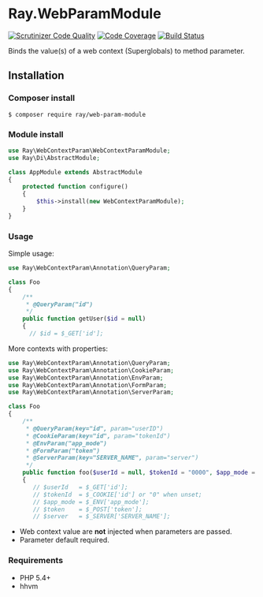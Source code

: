 # Ray.WebParamModule

[![Scrutinizer Code Quality](https://scrutinizer-ci.com/g/Ray-Di/Ray.WebContextParam/badges/quality-score.png?b=develop)](https://scrutinizer-ci.com/g/Ray-Di/Ray.WebContextParam/?branch=develop)
[![Code Coverage](https://scrutinizer-ci.com/g/Ray-Di/Ray.WebContextParam/badges/coverage.png?b=develop)](https://scrutinizer-ci.com/g/Ray-Di/Ray.WebContextParam/?branch=develop)
[![Build Status](https://travis-ci.org/Ray-Di/Ray.WebParamModule.svg?branch=develop)](https://travis-ci.org/Ray-Di/Ray.WebParamModule)

Binds the value(s) of a web context (Superglobals) to method parameter.

## Installation

### Composer install

    $ composer require ray/web-param-module
 
### Module install

```php
use Ray\WebContextParam\WebContextParamModule;
use Ray\Di\AbstractModule;

class AppModule extends AbstractModule
{
    protected function configure()
    {
        $this->install(new WebContextParamModule);
    }
}
```
### Usage

Simple usage:

```php
use Ray\WebContextParam\Annotation\QueryParam;

class Foo
{
    /**
     * @QueryParam("id")
     */
    public function getUser($id = null)
    {
      // $id = $_GET['id'];
```

More contexts with properties:

```php
use Ray\WebContextParam\Annotation\QueryParam;
use Ray\WebContextParam\Annotation\CookieParam;
use Ray\WebContextParam\Annotation\EnvParam;
use Ray\WebContextParam\Annotation\FormParam;
use Ray\WebContextParam\Annotation\ServerParam;

class Foo
{
    /**
     * @QueryParam(key="id", param="userID")
     * @CookieParam(key="id", param="tokenId")
     * @EnvParam("app_mode")
     * @FormParam("token")
     * @ServerParam(key="SERVER_NAME", param="server")
     */
    public function foo($userId = null, $tokenId = "0000", $app_mode = null, $token = null, $server = null)
    {
       // $userId   = $_GET['id'];
       // $tokenId  = $_COOKIE['id'] or "0" when unset;
       // $app_mode = $_ENV['app_mode'];
       // $token    = $_POST['token'];
       // $server   = $_SERVER['SERVER_NAME'];
```

 * Web context value are **not** injected when parameters are passed.
 * Parameter default required.
 
### Requirements

 * PHP 5.4+
 * hhvm

